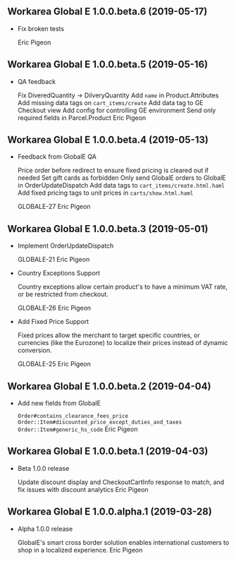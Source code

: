 Workarea Global E 1.0.0.beta.6 (2019-05-17)
--------------------------------------------------------------------------------

*   Fix broken tests

    Eric Pigeon



Workarea Global E 1.0.0.beta.5 (2019-05-16)
--------------------------------------------------------------------------------

*   QA feedback

    Fix DiveredQuantity -> DilveryQuantity
    Add `name` in Product.Attributes
    Add missing data tags on `cart_items/create`
    Add data tag to GE Checkout view
    Add config for controlling GE environment
    Send only required fields in Parcel.Product
    Eric Pigeon



Workarea Global E 1.0.0.beta.4 (2019-05-13)
--------------------------------------------------------------------------------

*   Feedback from GlobalE QA

    Price order before redirect to ensure fixed pricing is cleared out if
    needed
    Set gift cards as forbidden
    Only send GlobalE orders to GlobalE in OrderUpdateDispatch
    Add data tags to `cart_items/create.html.haml`
    Add fixed pricing tags to unit prices in `carts/show.html.haml`

    GLOBALE-27
    Eric Pigeon



Workarea Global E 1.0.0.beta.3 (2019-05-01)
--------------------------------------------------------------------------------

*   Implement OrderUpdateDispatch

    GLOBALE-21
    Eric Pigeon

*   Country Exceptions Support

    Country exceptions allow certain product's to have a minimum VAT rate,
    or be restricted from checkout.

    GLOBALE-26
    Eric Pigeon

*   Add Fixed Price Support

    Fixed prices allow the merchant to target specific countries, or
    currencies (like the Eurozone) to localize their prices instead of
    dynamic conversion.

    GLOBALE-25
    Eric Pigeon



Workarea Global E 1.0.0.beta.2 (2019-04-04)
--------------------------------------------------------------------------------

*   Add new fields from GlobalE

    `Order#contains_clearance_fees_price`
    `Order::Item#discounted_price_except_duties_and_taxes`
    `Order::Item#generic_hs_code`
    Eric Pigeon



Workarea Global E 1.0.0.beta.1 (2019-04-03)
--------------------------------------------------------------------------------

*   Beta 1.0.0 release

    Update discount display and CheckoutCartInfo response to match, and fix
    issues with discount analytics
    Eric Pigeon



Workarea Global E 1.0.0.alpha.1 (2019-03-28)
--------------------------------------------------------------------------------

*   Alpha 1.0.0 release

    GlobalE's smart cross border solution enables international customers to
    shop in a localized experience.
    Eric Pigeon



